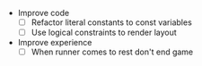 * Improve code
    - [ ] Refactor literal constants to const variables
    - [ ] Use logical constraints to render layout
* Improve experience
    - [ ] When runner comes to rest don't end game
